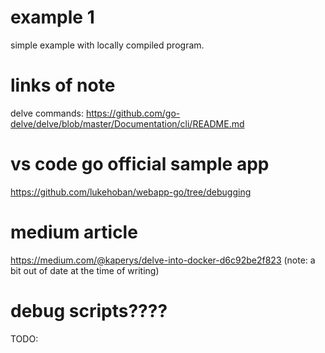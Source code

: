 # example 1

simple example with locally compiled program. 

# links of note
delve commands: 
https://github.com/go-delve/delve/blob/master/Documentation/cli/README.md
# vs code go official sample app
https://github.com/lukehoban/webapp-go/tree/debugging
# medium article
https://medium.com/@kaperys/delve-into-docker-d6c92be2f823
(note: a bit out of date at the time of writing)

# debug scripts????
TODO: 